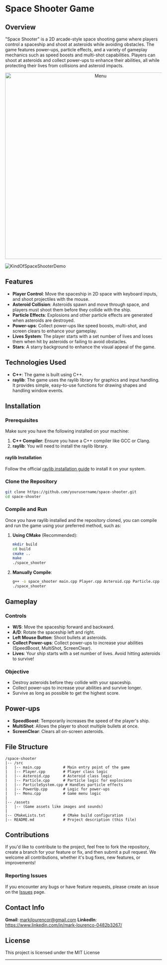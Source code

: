 # Space Shooter Game

## Overview
"Space Shooter" is a 2D arcade-style space shooting game where players control a spaceship and shoot at asteroids while avoiding obstacles. The game features power-ups, particle effects, and a variety of gameplay mechanics such as speed boosts and multi-shot capabilities. Players can shoot at asteroids and collect power-ups to enhance their abilities, all while protecting their lives from collisions and asteroid impacts.

<p align="center">
<img width="598" alt="Menu" src="https://github.com/user-attachments/assets/91e4e3e3-7f00-45ce-8c26-dd8a68946863" />
</p>

![KindOfSpaceShooterDemo](https://github.com/user-attachments/assets/95d78da1-a7d3-47ed-a87e-36533b055154)

## Features
- **Player Control**: Move the spaceship in 2D space with keyboard inputs, and shoot projectiles with the mouse.
- **Asteroid Collision**: Asteroids spawn and move through space, and players must shoot them before they collide with the ship.
- **Particle Effects**: Explosions and other particle effects are generated when asteroids are destroyed.
- **Power-ups**: Collect power-ups like speed boosts, multi-shot, and screen clears to enhance your gameplay.
- **Lives System**: The player starts with a set number of lives and loses them when hit by asteroids or failing to avoid obstacles.
- **Stars**: A starry background to enhance the visual appeal of the game.

## Technologies Used
- **C++**: The game is built using C++.
- **raylib**: The game uses the raylib library for graphics and input handling. It provides simple, easy-to-use functions for drawing shapes and handling window events.

## Installation

### Prerequisites
Make sure you have the following installed on your machine:
1. **C++ Compiler**: Ensure you have a C++ compiler like GCC or Clang.
2. **raylib**: You will need to install the raylib library.

#### raylib Installation
Follow the official [raylib installation guide](https://github.com/raysan5/raylib) to install it on your system.

### Clone the Repository
```bash
git clone https://github.com/yourusername/space-shooter.git
cd space-shooter
```

### Compile and Run
Once you have raylib installed and the repository cloned, you can compile and run the game using your preferred method, such as:

1. **Using CMake** (Recommended):
    ```bash
    mkdir build
    cd build
    cmake ..
    make
    ./space_shooter
    ```

2. **Manually Compile**:
    ```bash
    g++ -o space_shooter main.cpp Player.cpp Asteroid.cpp Particle.cpp ParticleSystem.cpp PowerUp.cpp Menu.cpp -lraylib -lm -lpthread -ldl -lrt -lX11
    ./space_shooter
    ```

## Gameplay

### Controls
- **W/S**: Move the spaceship forward and backward.
- **A/D**: Rotate the spaceship left and right.
- **Left Mouse Button**: Shoot bullets at asteroids.
- **Collect Power-ups**: Collect power-ups to increase your abilities (SpeedBoost, MultiShot, ScreenClear).
- **Lives**: Your ship starts with a set number of lives. Avoid hitting asteroids to survive!

### Objective
- Destroy asteroids before they collide with your spaceship.
- Collect power-ups to increase your abilities and survive longer.
- Survive as long as possible to get the highest score.

## Power-ups

- **SpeedBoost**: Temporarily increases the speed of the player's ship.
- **MultiShot**: Allows the player to shoot multiple bullets at once.
- **ScreenClear**: Clears all on-screen asteroids.

## File Structure

```
/space-shooter
|-- /src
|   |-- main.cpp          # Main entry point of the game
|   |-- Player.cpp        # Player class logic
|   |-- Asteroid.cpp      # Asteroid class logic
|   |-- Particle.cpp      # Particle logic for explosions
|   |-- ParticleSystem.cpp # Handles particle effects
|   |-- PowerUp.cpp       # Logic for power-ups
|   |-- Menu.cpp          # Game menu logic
|
|-- /assets
|   |-- (Game assets like images and sounds)
|
|-- CMakeLists.txt        # CMake build configuration
|-- README.md             # Project description (this file)
```

## Contributions

If you'd like to contribute to the project, feel free to fork the repository, create a branch for your feature or fix, and then submit a pull request. We welcome all contributions, whether it's bug fixes, new features, or improvements!

### Reporting Issues
If you encounter any bugs or have feature requests, please create an issue on the [Issues](https://github.com/yourusername/space-shooter/issues) page.

## Contact Info
**Gmail**: markjlourencor@gmail.com
**LinkedIn**: https://www.linkedin.com/in/mark-lourenco-0482b3267/

## License
This project is licensed under the MIT License

---
